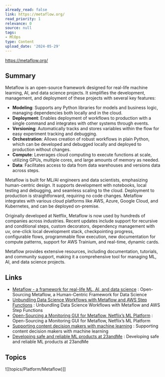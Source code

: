 ```yaml
---
already_read: false
link: https://metaflow.org/
read_priority: 1
relevance: 0
source: null
tags:
- MlOps
type: Content
upload_date: '2024-05-29'
---
```


https://metaflow.org/
## Summary

Metaflow is an open-source framework designed for real-life machine learning, AI, and data science projects. It simplifies the development, management, and deployment of these projects with several key features:

- **Modeling**: Supports any Python libraries for models and business logic, managing dependencies both locally and in the cloud.
- **Deployment**: Enables deployment of workflows to production with a single command and integrates with other systems through events.
- **Versioning**: Automatically tracks and stores variables within the flow for easy experiment tracking and debugging.
- **Orchestration**: Allows creation of robust workflows in plain Python, which can be developed and debugged locally and deployed to production without changes.
- **Compute**: Leverages cloud computing to execute functions at scale, utilizing GPUs, multiple cores, and large amounts of memory as needed.
- **Data**: Facilitates access to data from data warehouses and versions data across steps.

Metaflow is built for ML/AI engineers and data scientists, emphasizing human-centric design. It supports development with notebooks, local testing and debugging, and seamless scaling to the cloud. Deployment to production is straightforward, requiring no code changes. Metaflow integrates with various cloud platforms like AWS, Azure, Google Cloud, and Kubernetes, and can be deployed on-premise.

Originally developed at Netflix, Metaflow is now used by hundreds of companies across industries. Recent updates include support for recursive and conditional steps, custom decorators, dependency management with uv, one-click local development stack, checkpointing progress, configurable flows, programmable flow execution, new documentation for compute patterns, support for AWS Trainium, and real-time, dynamic cards.

Metaflow provides extensive resources, including documentation, tutorials, and community support, making it a comprehensive tool for managing ML, AI, and data science projects.
## Links

- [Metaflow - a framework for real-life ML, AI, and data science](https://netflixtechblog.com/open-sourcing-metaflow-a-human-centric-framework-for-data-science-fa72e04a5d9) : Open-Sourcing Metaflow, a Human-Centric Framework for Data Science
- [Unbundling Data Science Workflows with Metaflow and AWS Step Functions](https://netflixtechblog.com/unbundling-data-science-workflows-with-metaflow-and-aws-step-functions-d454780c6280) : Unbundling Data Science Workflows with Metaflow and AWS Step Functions
- [Open-Sourcing a Monitoring GUI for Metaflow, Netflix’s ML Platform](https://netflixtechblog.com/open-sourcing-a-monitoring-gui-for-metaflow-75ff465f0d60) : Open-Sourcing a Monitoring GUI for Metaflow, Netflix’s ML Platform
- [Supporting content decision makers with machine learning](https://netflixtechblog.com/supporting-content-decision-makers-with-machine-learning-995b7b76006f) : Supporting content decision makers with machine learning
- [Developing safe and reliable ML products at 23andMe](https://medium.com/23andme-engineering/machine-learning-eeee69d40736) : Developing safe and reliable ML products at 23andMe

## Topics

![[topics/Platform/Metaflow)]]